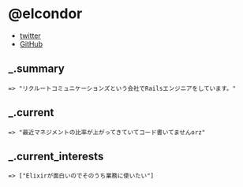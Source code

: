 @elcondor
====

- [twitter](https://twitter.com/elcondor)
- [GitHub](https://github.com/condor)

_.summary
----

```ruby:
=> "リクルートコミュニケーションズという会社でRailsエンジニアをしています。"
```

_.current
----

```ruby:
=> "最近マネジメントの比率が上がってきていてコード書いてませんorz"
```

_.current_interests
----

```ruby:
=> ["Elixirが面白いのでそのうち業務に使いたい"]
```
